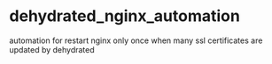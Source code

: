 # dehydrated_nginx_automation
automation for restart nginx only once when many ssl certificates are updated by dehydrated
